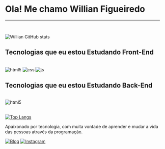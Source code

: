 # Ola! Me chamo Willian Figueiredo
<hr/>
<br/>




![Willian GitHub stats](https://github-readme-stats.vercel.app/api?username=williandevs&show_icons=true&theme=dracula&count_private=true)

## Tecnologias que eu estou Estudando Front-End
<br/>   
 
<div style="display: inline_block">
<img align="center" alt="html5" src="https://img.shields.io/badge/HTML5-E34F26?style=for-the-badge&logo=html5&logoColor=white" />
<img align="center" alt="css" src="https://img.shields.io/badge/CSS3-1572B6?style=for-the-badge&logo=css3&logoColor=white" />
<img align="center" alt="js" src="https://img.shields.io/badge/JavaScript-F7DF1E?style=for-the-badge&logo=javascript&logoColor=black" />
<!--<img align="center" alt="vue" src="https://img.shields.io/badge/Vue.js-35495E?style=for-the-badge&logo=vue.js&logoColor=4FC08D" />-->

<br/>   
 

## Tecnologias que eu estou Estudando Back-End
<br/>  

<img align="center" alt="html5" src="https://img.shields.io/badge/PHP-777BB4?style=for-the-badge&logo=php&logoColor=white" />


</div><br/>

[![Top Langs](https://github-readme-stats.vercel.app/api/top-langs/?username=williandevs)](https://github.com/anuraghazra/github-readme-stats)




Apaixonado por tecnologia, com muita vontade de aprender e mudar a vida das pessoas através da programação.



[![Blog](https://img.shields.io/website?label=williadev.com&style=for-the-badge&url=https://williamdev.com.br/)](https://williamdev.com.br/) [![Instagram](https://img.shields.io/badge/Instagram-E4405F?style=for-the-badge&logo=instagram&logoColor=white)](https://www.instagram.com/)
